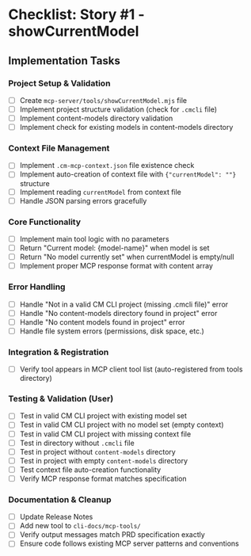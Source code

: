 # Checklist: Story #1 - showCurrentModel

## Implementation Tasks

### Project Setup & Validation
- [ ] Create `mcp-server/tools/showCurrentModel.mjs` file
- [ ] Implement project structure validation (check for `.cmcli` file)
- [ ] Implement content-models directory validation
- [ ] Implement check for existing models in content-models directory

### Context File Management
- [ ] Implement `.cm-mcp-context.json` file existence check
- [ ] Implement auto-creation of context file with `{"currentModel": ""}` structure
- [ ] Implement reading `currentModel` from context file
- [ ] Handle JSON parsing errors gracefully

### Core Functionality
- [ ] Implement main tool logic with no parameters
- [ ] Return "Current model: {model-name}" when model is set
- [ ] Return "No model currently set" when currentModel is empty/null
- [ ] Implement proper MCP response format with content array

### Error Handling
- [ ] Handle "Not in a valid CM CLI project (missing .cmcli file)" error
- [ ] Handle "No content-models directory found in project" error  
- [ ] Handle "No content models found in project" error
- [ ] Handle file system errors (permissions, disk space, etc.)

### Integration & Registration
- [ ] Verify tool appears in MCP client tool list (auto-registered from tools directory)

### Testing & Validation (User)
- [ ] Test in valid CM CLI project with existing model set
- [ ] Test in valid CM CLI project with no model set (empty context)
- [ ] Test in valid CM CLI project with missing context file
- [ ] Test in directory without `.cmcli` file
- [ ] Test in project without `content-models` directory
- [ ] Test in project with empty `content-models` directory
- [ ] Test context file auto-creation functionality
- [ ] Verify MCP response format matches specification

### Documentation & Cleanup
- [ ] Update Release Notes
- [ ] Add new tool to `cli-docs/mcp-tools/`
- [ ] Verify output messages match PRD specification exactly
- [ ] Ensure code follows existing MCP server patterns and conventions